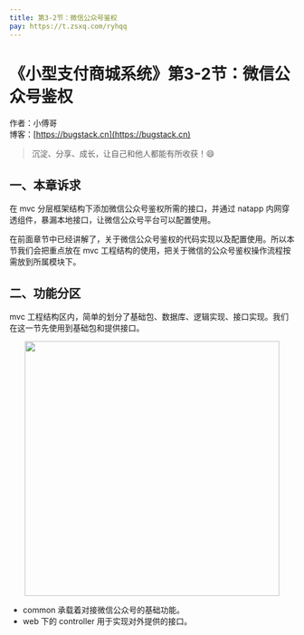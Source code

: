 ```yaml
---
title: 第3-2节：微信公众号鉴权
pay: https://t.zsxq.com/ryhqq
---
```


# 《小型支付商城系统》第3-2节：微信公众号鉴权

作者：小傅哥
<br/>博客：[https://bugstack.cn](https://bugstack.cn)

> 沉淀、分享、成长，让自己和他人都能有所收获！😄

## 一、本章诉求

在 mvc 分层框架结构下添加微信公众号鉴权所需的接口，并通过 natapp 内网穿透组件，暴漏本地接口，让微信公众号平台可以配置使用。

在前面章节中已经讲解了，关于微信公众号鉴权的代码实现以及配置使用。所以本节我们会把重点放在 mvc 工程结构的使用，把关于微信的公众号鉴权操作流程按需放到所属模块下。

## 二、功能分区

mvc 工程结构区内，简单的划分了基础包、数据库、逻辑实现、接口实现。我们在这一节先使用到基础包和提供接口。

<div align="center">
    <img src="https://bugstack.cn/images/article/project/s-pay-mall/s-pay-mall-mvc-3-2-01.png" width="450px">
</div>

- common 承载着对接微信公众号的基础功能。
- web 下的 controller 用于实现对外提供的接口。
